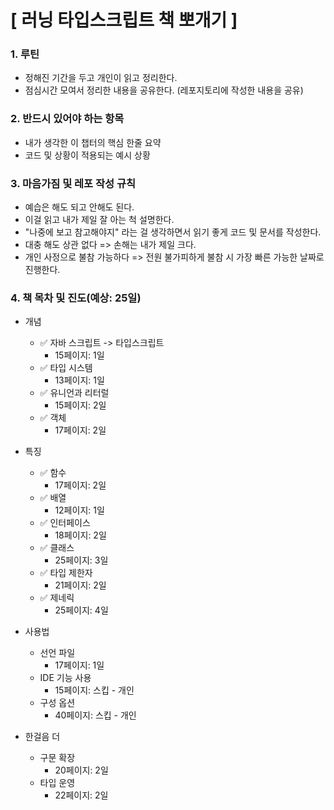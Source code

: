 # [ 러닝 타입스크립트 책 뽀개기 ]

### 1. 루틴
- 정해진 기간을 두고 개인이 읽고 정리한다.
- 점심시간 모여서 정리한 내용을 공유한다. (레포지토리에 작성한 내용을 공유)

### 2. 반드시 있어야 하는 항목
- 내가 생각한 이 챕터의 핵심 한줄 요약   
- 코드 및 상황이 적용되는 예시 상황   

### 3. 마음가짐 및 레포 작성 규칙
- 예습은 해도 되고 안해도 된다.
- 이걸 읽고 내가 제일 잘 아는 척 설명한다.   
- "나중에 보고 참고해야지" 라는 걸 생각하면서 읽기 좋게 코드 및 문서를 작성한다.   
- 대충 해도 상관 없다 => 손해는 내가 제일 크다.   
- 개인 사정으로 불참 가능하다 => 전원 불가피하게 불참 시 가장 빠른 가능한 날짜로 진행한다.   


### 4. 책 목차 및 진도(예상: 25일)
- 개념
  - :white_check_mark: 자바 스크립트 -> 타입스크립트
    - 15페이지: 1일
  - :white_check_mark: 타입 시스템
    - 13페이지: 1일   
  - :white_check_mark: 유니언과 리터럴
    - 15페이지: 2일   
  - :white_check_mark: 객체
    - 17페이지: 2일

- 특징
  - :white_check_mark: 함수 
    - 17페이지: 2일
  - :white_check_mark: 배열
    - 12페이지: 1일
  - :white_check_mark: 인터페이스
    - 18페이지: 2일
  - :white_check_mark: 클래스
    - 25페이지: 3일
  - :white_check_mark: 타입 제한자
    - 21페이지: 2일
  - :white_check_mark: 제네릭
    - 25페이지: 4일
- 사용법
  - 선언 파일
    - 17페이지: 1일
  - IDE 기능 사용
    - 15페이지: 스킵 - 개인
  - 구성 옵션
    - 40페이지: 스킵 - 개인
- 한걸음 더
  - 구문 확장
    - 20페이지: 2일
  - 타입 운영
    - 22페이지: 2일
